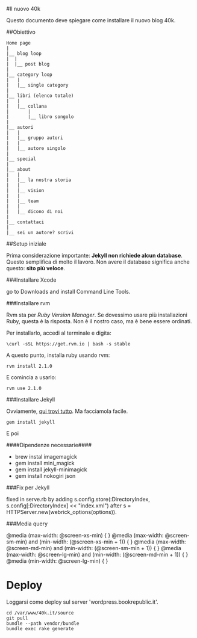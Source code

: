 #Il nuovo 40k

Questo documento deve spiegare come installare il nuovo blog 40k.

##Obiettivo

```
Home page
|
|__ blog loop
|  |
|  |__ post blog
|
|__ category loop
|   |
|   |__ single category
|
|__ libri (elenco totale)
|   |
|   |__ collana
|       |
|       |__ libro songolo
|
|__ autori
|   |
|   |__ gruppo autori
|   |
|   |__ autore singolo
|
|__ special
|
|__ about
|   |
|   |__ la nostra storia
|   |
|   |__ vision
|   |
|   |__ team
|   |
|   |__ dicono di noi
|
|__ contattaci
|
|__ sei un autore? scrivi

```

##Setup iniziale

Prima considerazione importante: **Jekyll non richiede alcun database**. Questo semplifica di molto il lavoro. Non
avere il database significa anche questo: **sito più veloce**.

###Installare Xcode

go to Downloads and install Command Line Tools.

###Installare rvm

Rvm sta per *Ruby Version Manager*. Se dovessimo usare più installazioni Ruby, questa è la risposta. Non è il nostro
caso, ma è bene essere ordinati.

Per installarlo, accedi al terminale e digita:

    \curl -sSL https://get.rvm.io | bash -s stable

A questo punto, installa ruby usando rvm:

    rvm install 2.1.0

E comincia a usarlo:

    rvm use 2.1.0

###Installare Jekyll

Ovviamente, [qui trovi tutto](http://jekyllrb.com/). Ma facciamola facile.

    gem install jekyll

E poi

####Dipendenze necessarie####

- brew instal imagemagick
- gem install mini_magick
- gem install jekyll-minimagick
- gem install nokogiri json

###Fix per Jekyll

fixed in serve.rb by adding s.config.store(:DirectoryIndex, s.config[:DirectoryIndex] << "index.xml") after s = HTTPServer.new(webrick_options(options)).

###Media query

@media (max-width: @screen-xs-min) {  }
@media (max-width: @screen-sm-min) and (min-width: (@screen-xs-min + 1)) {  }
@media (max-width: @screen-md-min) and (min-width: (@screen-sm-min + 1)) {  }
@media (max-width: @screen-lg-min) and (min-width: (@screen-md-min + 1)) {  }
@media (min-width: @screen-lg-min) {  }

# Deploy

Loggarsi come deploy sul server 'wordpress.bookrepublic.it'.

```
cd /var/www/40k.it/source
git pull
bundle --path vendor/bundle
bundle exec rake generate
```
